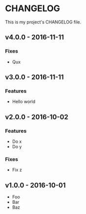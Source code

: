 CHANGELOG
=========

This is my project's CHANGELOG file.

## v4.0.0 - 2016-11-11

### Fixes

- Qux

## v3.0.0 - 2016-11-11

### Features

- Hello world

## v2.0.0 - 2016-10-02

### Features

- Do x
- Do y

### Fixes

- Fix z

## v1.0.0 - 2016-10-01

- Foo
- Bar
- Baz
